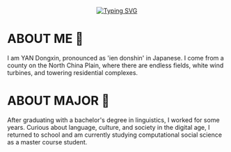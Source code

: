 <div align="center">

[![Typing SVG](https://readme-typing-svg.demolab.com?font=Fira+Code&pause=1000&color=B982F7&center=true&width=435&lines=Welcome+to+My+Github%EF%BD%9E)](https://git.io/typing-svg)

<div align="left">

# ABOUT ME 🔭
I am YAN Dongxin, pronounced as 'ien donshin' in Japanese. 
I come from a county on the North China Plain, where there are endless fields, white wind turbines, and towering residential complexes.
# ABOUT MAJOR 🌱
After graduating with a bachelor's degree in linguistics, I worked for some years. 
Curious about language, culture, and society in the digital age, I returned to school and am currently studying computational social science as a master course student.
<!--
**IenDonshin/IenDonshin** is a ✨ _special_ ✨ repository because its `README.md` (this file) appears on your GitHub profile.

Here are some ideas to get you started:

- 🔭 I’m currently working on ...
- 🌱 I’m currently learning ...
- 👯 I’m looking to collaborate on ...
- 🤔 I’m looking for help with ...
- 💬 Ask me about ...
- 📫 How to reach me: ...
- 😄 Pronouns: ...
- ⚡ Fun fact: ...
-->
